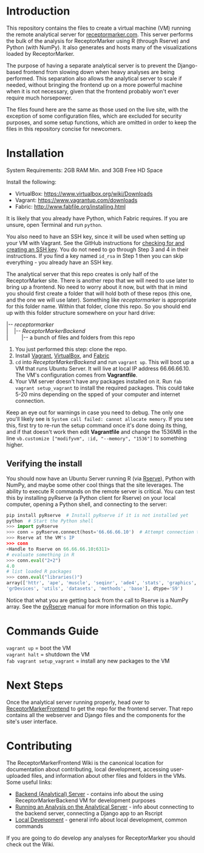 Introduction
============
This repository contains the files to create a virtual machine (VM) running the
remote analytical server for [receptormarker.com][rm]. This server performs the
bulk of the analysis for ReceptorMarker using R (through Rserve) and Python
(with NumPy). It also generates and hosts many of the visualizations loaded by
ReceptorMarker.

The purpose of having a separate analytical server is to prevent the
Django-based frontend from slowing down when heavy analyses are being performed.
This separation also allows the analytical server to scale if needed, without
bringing the frontend up on a more powerful machine when it is not necessary,
given that the frontend probably won't ever require much horsepower.

The files found here are the same as those used on the live site, with the
exception of some configuration files, which are excluded for security purposes,
and some setup functions, which are omitted in order to keep the files in this
repository concise for newcomers.

[rm]: http://receptormarker.com "ReceptorMarker Homepage"

Installation
============
System Requirements: 2GB RAM Min. and 3GB Free HD Space

Install the following:

  * VirtualBox: https://www.virtualbox.org/wiki/Downloads
  * Vagrant: https://www.vagrantup.com/downloads
  * Fabric: http://www.fabfile.org/installing.html

It is likely that you already have Python, which Fabric requires. If you are
unsure, open Terminal and run `python`.

You also need to have an SSH key, since it will be used when setting up your VM
with Vagrant. See the GitHub instructions for [checking for and creating an SSH
key][ghssh]. You do not need to go through Step 3 and 4 in their instructions.
If you find a key named `id_rsa` in Step 1 then you can skip everything - you
already have an SSH key.

[ghssh]: https://help.github.com/articles/generating-ssh-keys/

The analytical server that this repo creates is only half of the ReceptorMarker
site. There is another repo that we will need to use later to bring up a
frontend. No need to worry about it now, but with that in mind you should first
create a folder that will hold both of these repos (this one, and the one we
will use later). Something like *receptormarker* is appropriate for this folder
name. Within that folder, clone this repo. So you should end up with this folder
structure somewhere on your hard drive:    

|-- *receptormarker*  
| &nbsp;&nbsp;
    |-- *ReceptorMarkerBackend*  
| &nbsp;&nbsp;&nbsp;&nbsp;&nbsp;&nbsp;&nbsp;
        |-- a bunch of files and folders from this repo

1. You just performed this step: clone the repo.  
2. Install [Vagrant][vag], [VirtualBox][vb], and [Fabric][fb]
2. `cd` into *ReceptorMarkerBackend* and run `vagrant up`. This will boot up a
   VM that runs Ubuntu Server. It will live at local IP address 66.66.66.10. The
VM's configuration comes from **Vagrantfile**.
3. Your VM server doesn't have any packages installed on it. Run `fab
vagrant setup_vagrant` to install the required packages. This could take 5-20
mins depending on the spped of your computer and internet connection.  

Keep an eye out for warnings in case you need to debug. The only one you'll
likely see is `System call failed: cannot allocate memory`. If you see this,
first try to re-run the setup command once it's done doing its thing, and if
that doesn't work then edit **Vagrantfile** and change the 1536MB in the line
`vb.customize ["modifyvm", :id, "--memory", "1536"]` to something higher. 

[vag]: https://www.vagrantup.com/downloads.html "VagrantUp Downloads"
[vb]: https://www.virtualbox.org/wiki/Downloads "VirtualBox Downloads"
[fb]: http://www.fabfile.org/installing.html

## Verifying the install
You should now have an Ubuntu Server running R (via [Rserve][rs]), Python with
NumPy, and maybe some other cool things that the site leverages. The ability to
execute R commands on the remote server is critical. You can test this by
installing pyRserve (a Python client for Rserve) on your local computer, opening
a Python shell, and connecting to the server:  

```python
pip install pyRserve  # Install pyRserve if it is not installed yet
python  # Start the Python shell
>>> import pyRserve
>>> conn = pyRserve.connect(host='66.66.66.10')  # Attempt connection to Rserve
>>> Rserve at the VM's IP
>>> conn
<Handle to Rserve on 66.66.66.10:6311>
# evaluate something in R
>>> conn.eval("2+2")
4.0
# list loaded R packages
>>> conn.eval("libraries()")
array(['httr', 'ape', 'muscle', 'seqinr', 'ade4', 'stats', 'graphics',
'grDevices', 'utils', 'datasets', 'methods', 'base'], dtype='S9')
```

Notice that what you are getting back from the call to Rserve is a NumPy array.
See the [pyRserve][pyr] manual for more information on this topic.

[rs]: http://www.rforge.net/Rserve/ "Rserve - TCP/IP server for R"
[pyr]: http://pythonhosted.org//pyRserve/ "pyRserve Documentation"

Commands Guide
==============
`vagrant up` = boot the VM  
`vagrant halt` = shutdown the VM  
`fab vagrant setup_vagrant` = install any new packages to the VM  

Next Steps
==========
Once the analytical server running properly, head over to
[ReceptorMarkerFrontend][rmf] to get the repo for the frontend server. That repo
contains all the webserver and Django files and the components for the site's
user interface.

[rmf]: https://github.com/nsh87/ReceptorMarkerFrontend "ReceptorMarkerFrontend"

Contributing
============
The ReceptorMarkerFrontend Wiki is the canonical location for documentation
about contributing, local development, accessing user-uploaded files, and
information about other files and folders in the VMs. Some useful links:

* [Backend (Analytical) Server][bas] - contains info about the
  using ReceptorMarkerBackend VM for development purposes 
* [Running an Analysis on the Analytical Server][raa] - info about connecting to
  the backend server, connecting a Django app to an Rscript
* [Local Development][ld] - general info about local development, common
  commands

If you are going to do develop any analyses for ReceptorMarker you should check
out the Wiki.

[bas]: https://github.com/nsh87/ReceptorMarkerFrontend/wiki/Backend-(Analytical)-Server
[raa]: https://github.com/nsh87/ReceptorMarkerFrontend/wiki/Running-an-Analysis-on-the-Analytical-Server
[ld]: https://github.com/nsh87/ReceptorMarkerFrontend/wiki/Local-Development

